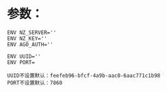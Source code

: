 # 参数：

`````
ENV NZ_SERVER=''
ENV NZ_KEY=''
ENV AGO_AUTH=''

ENV UUID=''
ENV PORT=
`````
`````
UUID不设置默认：feefeb96-bfcf-4a9b-aac0-6aac771c1b98
PORT不设置默认：7860
`````
